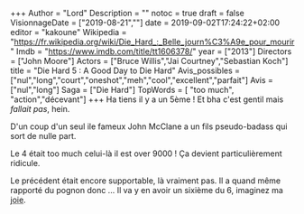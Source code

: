 +++
Author = "Lord"
Description = ""
notoc = true
draft = false
VisionnageDate = ["2019-08-21",""]
date = 2019-09-02T17:24:22+02:00
editor = "kakoune"
Wikipedia = "https://fr.wikipedia.org/wiki/Die_Hard_:_Belle_journ%C3%A9e_pour_mourir"
Imdb = "https://www.imdb.com/title/tt1606378/"
year = ["2013"]
Directors = ["John Moore"]
Actors = ["Bruce Willis","Jai Courtney","Sebastian Koch"]
title = "Die Hard 5 : A Good Day to Die Hard"
Avis_possibles = ["nul","long","court","oneshot","meh","cool","excellent","parfait"]
Avis = ["nul","long"] 
Saga = ["Die Hard"]
TopWords = [ "too much", "action","décevant"]
+++
Ha tiens il y a un 5ème !
Et bha c'est gentil mais *fallait pas*, hein.

D'un coup d'un seul ile fameux John McClane a un fils pseudo-badass qui sort de nulle part.

Le 4 était too much celui-là il est over 9000 !
Ça devient particulièrement ridicule.

Le précédent était encore supportable, là vraiment pas.
Il a quand même rapporté du pognon donc …
Il va y en avoir un sixième du 6, imaginez ma <abbr title="non !">joie</abbr>.
